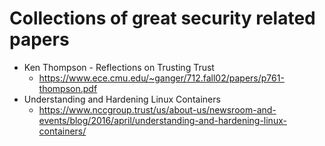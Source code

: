 # Collections of great security related papers

- Ken Thompson - Reflections on Trusting Trust
  * https://www.ece.cmu.edu/~ganger/712.fall02/papers/p761-thompson.pdf
- Understanding and Hardening Linux Containers
  * https://www.nccgroup.trust/us/about-us/newsroom-and-events/blog/2016/april/understanding-and-hardening-linux-containers/

